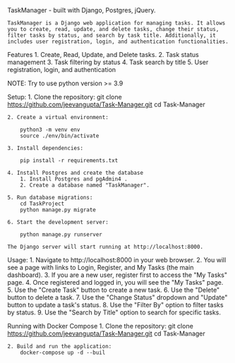 TaskManager -  built with Django, Postgres, jQuery.

    TaskManager is a Django web application for managing tasks. It allows you to create, read, update, and delete tasks, change their status, filter tasks by status, and search by task title. Additionally, it includes user registration, login, and authentication functionalities.

Features
    1. Create, Read, Update, and Delete tasks.
    2. Task status management
    3. Task filtering by status
    4. Task search by title
    5. User registration, login, and authentication

NOTE: Try to use python version >= 3.9

Setup:
    1. Clone the repository:
        git clone https://github.com/jeevangupta/Task-Manager.git
        cd Task-Manager

    2. Create a virtual environment:

        python3 -m venv env
        source ./env/bin/activate

    3. Install dependencies:

        pip install -r requirements.txt

    4. Install Postgres and create the database
        1. Install Postgres and pgAdmin4 .
        2. Create a database named "TaskManager".

    5. Run database migrations:
        cd TaskProject
        python manage.py migrate

    6. Start the development server:

        python manage.py runserver

    The Django server will start running at http://localhost:8000.

Usage:
    1. Navigate to http://localhost:8000 in your web browser.
    2. You will see a page with links to Login, Register, and My Tasks (the main dashboard).
    3. If you are a new user, register first to access the "My Tasks" page.
    4. Once registered and logged in, you will see the "My Tasks" page.
    5. Use the "Create Task" button to create a new task.
    6. Use the "Delete" button to delete a task.
    7. Use the "Change Status" dropdown and "Update" button to update a task's status.
    8. Use the "Filter By" option to filter tasks by status.
    9. Use the "Search by Title" option to search for specific tasks.



Running with Docker Compose
    1. Clone the repository:
        git clone https://github.com/jeevangupta/Task-Manager.git
        cd Task-Manager
        
    2. Build and run the application:
        docker-compose up -d --buil





